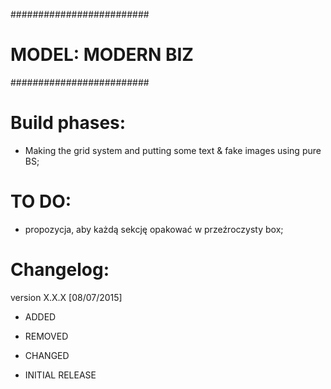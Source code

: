 #########################
#   MODEL: MODERN BIZ   #
#########################

Build phases:
=============
- Making the grid system and putting some text & fake images using pure BS;

TO DO:
=============
- propozycja, aby każdą sekcję opakować w przeźroczysty box;

Changelog:
==========

version X.X.X [08/07/2015]
- ADDED
- REMOVED
- CHANGED

- INITIAL RELEASE